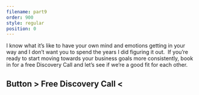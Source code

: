 ```yaml
---
filename: part9
order: 900
style: regular
position: 0
---
```

I know what it’s like to have your own mind and emotions getting in your way and I don’t want you to spend the years I did figuring it out.  If you’re ready to start moving towards your business goals more consistently, book in for a free Discovery Call and let’s see if we’re a good fit for each other.

## Button > Free Discovery Call <